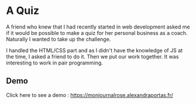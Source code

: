 
# A Quiz

A friend who knew that I had recently started in web development asked me if it would be possible to make a quiz for her personal business as a coach. Naturally I wanted to take up the challenge.

I handled the HTML/CSS part and as I didn't have the knowledge of JS at the time, I asked a friend to do it. Then we put our work together. It was interesting to work in pair programming. 

## Demo

Click here to see a demo : https://monjournalrose.alexandraportas.fr/

